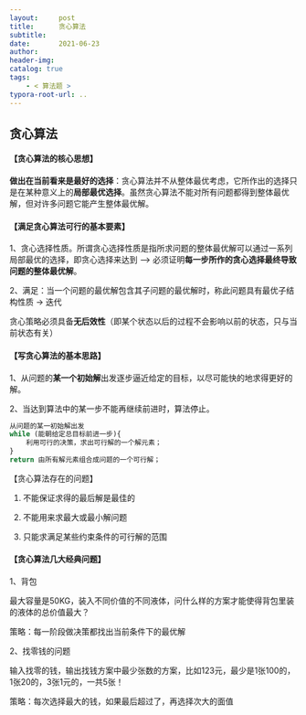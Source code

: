 ```yaml
---
layout:     post
title:      贪心算法
subtitle:  
date:       2021-06-23
author:     
header-img: 
catalog: true
tags:
    - < 算法题 >
typora-root-url: ..
---
```


## 贪心算法

#### 【贪心算法的核心思想】

**做出在当前看来是最好的选择**：贪心算法并不从整体最优考虑，它所作出的选择只是在某种意义上的**局部最优选择**。虽然贪心算法不能对所有问题都得到整体最优解，但对许多问题它能产生整体最优解。

#### 【满足贪心算法可行的基本要素】

1、贪心选择性质。所谓贪心选择性质是指所求问题的整体最优解可以通过一系列局部最优的选择，即贪心选择来达到 --> 必须证明**每一步所作的贪心选择最终导致问题的整体最优解**。

2、满足：当一个问题的最优解包含其子问题的最优解时，称此问题具有最优子结构性质 -> 迭代

贪心策略必须具备**无后效性**（即某个状态以后的过程不会影响以前的状态，只与当前状态有关）

#### 【写贪心算法的基本思路】

1、从问题的**某一个初始解**出发逐步逼近给定的目标，以尽可能快的地求得更好的解。

2、当达到算法中的某一步不能再继续前进时，算法停止。

```js
从问题的某一初始解出发
while (能朝给定总目标前进一步){
	利用可行的决策，求出可行解的一个解元素；
}
return 由所有解元素组合成问题的一个可行解；
```



【贪心算法存在的问题】

1. 不能保证求得的最后解是最佳的

2. 不能用来求最大或最小解问题

3. 只能求满足某些约束条件的可行解的范围

#### 【贪心算法几大经典问题】

1、背包

​	最大容量是50KG，装入不同价值的不同液体，问什么样的方案才能使得背包里装的液体的总价值最大？

策略：每一阶段做决策都找出当前条件下的最优解

2、找零钱的问题

​	输入找零的钱，输出找钱方案中最少张数的方案，比如123元，最少是1张100的，1张20的，3张1元的，一共5张！

策略：每次选择最大的钱，如果最后超过了，再选择次大的面值
